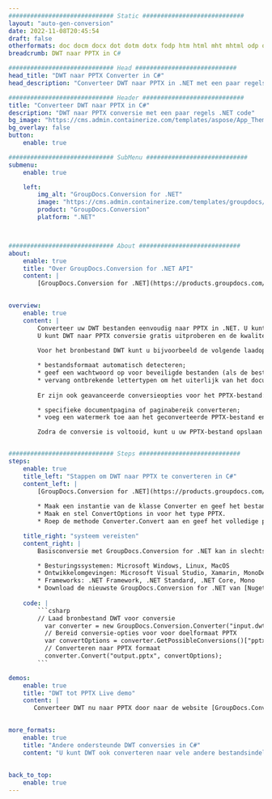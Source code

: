 ```yaml
---
############################# Static ############################
layout: "auto-gen-conversion"
date: 2022-11-08T20:45:54
draft: false
otherformats: doc docm docx dot dotm dotx fodp htm html mht mhtml odp odt otp pot potm potx pps ppsm ppsx ppt pptm pptx rtf
breadcrumb: DWT naar PPTX in C#

############################# Head ############################
head_title: "DWT naar PPTX Converter in C#"
head_description: "Converteer DWT naar PPTX in .NET met een paar regels code. Gebruik de GroupDocs Document Conversion API om meer dan 160 bestandsformaten te converteren."

############################# Header ############################
title: "Converteer DWT naar PPTX in C#"
description: "DWT naar PPTX conversie met een paar regels .NET code"
bg_image: "https://cms.admin.containerize.com/templates/aspose/App_Themes/V3/images/bg/header1.png"
bg_overlay: false
button:
    enable: true

############################# SubMenu ############################
submenu:
    enable: true

    left:
        img_alt: "GroupDocs.Conversion for .NET"
        image: "https://cms.admin.containerize.com/templates/groupdocs/images/product-logos/90x90-noborder/groupdocs-conversion-net.png"
        product: "GroupDocs.Conversion"
        platform: ".NET"



############################# About ############################
about:
    enable: true
    title: "Over GroupDocs.Conversion for .NET API"
    content: |
        [GroupDocs.Conversion for .NET](https://products.groupdocs.com/conversion/net/) kan worden gebruikt om Microsoft Word, Excel, PowerPoint, PDF, Visio en andere formaten te converteren. GroupDocs.Conversion is een standalone API die geschikt is voor back-end en interne systemen waar hoge prestaties vereist zijn. Het is niet afhankelijk van software zoals Microsoft of Open Office.
    

overview:
    enable: true
    content: |
        Converteer uw DWT bestanden eenvoudig naar PPTX in .NET. U kunt slechts een paar C# coderegels gebruiken op elk platform naar keuze, zoals - Windows, Linux, macOS.
        U kunt DWT naar PPTX conversie gratis uitproberen en de kwaliteit van de conversieresultaten evalueren. Naast eenvoudige scenario's voor bestandsconversie kunt u meer geavanceerde opties proberen voor het laden van het bronbestand DWT en voor het opslaan van het PPTX-uitvoerresultaat. 
        
        Voor het bronbestand DWT kunt u bijvoorbeeld de volgende laadopties gebruiken:

        * bestandsformaat automatisch detecteren;
        * geef een wachtwoord op voor beveiligde bestanden (als de bestandsindeling dit ondersteunt);
        * vervang ontbrekende lettertypen om het uiterlijk van het document te behouden.
        
        Er zijn ook geavanceerde conversieopties voor het PPTX-bestand:

        * specifieke documentpagina of paginabereik converteren;
        * voeg een watermerk toe aan het geconverteerde PPTX-bestand en nog veel meer.

        Zodra de conversie is voltooid, kunt u uw PPTX-bestand opslaan in het lokale bestandspad of in opslag van derden, zoals FTP, Amazon S3, Google Drive, Dropbox enz. Let op: om DWT naar {{ te converteren) TO}} er is geen extra software nodig, zoals MS Office, Open Office, Adobe Acrobat Reader enz.


############################# Steps ############################
steps:
    enable: true
    title_left: "Stappen om DWT naar PPTX te converteren in C#"
    content_left: |
        [GroupDocs.Conversion for .NET](https://products.groupdocs.com/conversion/net/) maakt het gemakkelijk voor ontwikkelaars om een ​​DWT bestand naar PPTX te converteren met een paar regels code.
        
        * Maak een instantie van de klasse Converter en geef het bestand DWT het volledige pad
        * Maak en stel ConvertOptions in voor het type PPTX.
        * Roep de methode Converter.Convert aan en geef het volledige pad en formaat (PPTX) door als parameter

    title_right: "systeem vereisten"
    content_right: |
        Basisconversie met GroupDocs.Conversion for .NET kan in slechts een paar eenvoudige stappen worden gedaan. Onze API's worden ondersteund op alle belangrijke platforms en besturingssystemen. Voordat u de onderstaande code uitvoert, moet u ervoor zorgen dat de volgende vereisten op uw systeem zijn geïnstalleerd.

        * Besturingssystemen: Microsoft Windows, Linux, MacOS
        * Ontwikkelomgevingen: Microsoft Visual Studio, Xamarin, MonoDevelop
        * Frameworks: .NET Framework, .NET Standard, .NET Core, Mono
        * Download de nieuwste GroupDocs.Conversion for .NET van [Nuget](https://www.nuget.org/packages/groupdocs.conversion)
         
    code: |
        ```csharp    
        // Laad bronbestand DWT voor conversie
          var converter = new GroupDocs.Conversion.Converter("input.dwt");
          // Bereid conversie-opties voor voor doelformaat PPTX
          var convertOptions = converter.GetPossibleConversions()["pptx"].ConvertOptions;
          // Converteren naar PPTX formaat
          converter.Convert("output.pptx", convertOptions);
        ```

demos:
    enable: true
    title: "DWT tot PPTX Live demo"
    content: |
       Converteer DWT nu naar PPTX door naar de website [GroupDocs.Conversion App](https://products.groupdocs.app/conversion/family) te gaan. Online demo heeft de volgende voordelen:
          

more_formats:
    enable: true
    title: "Andere ondersteunde DWT conversies in C#"
    content: "U kunt DWT ook converteren naar vele andere bestandsindelingen. Zie de lijst hieronder."
       
       
back_to_top:
    enable: true
---
```

